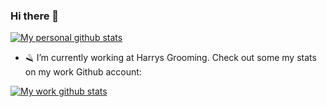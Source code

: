 ### Hi there 👋


[![My personal github stats](https://github-readme-stats.vercel.app/api?username=ayoungh&count_private=true&show_icons=true&hide_title=true)](https://github.com/anuraghazra/github-readme-stats)


- 🪒 I’m currently working at Harrys Grooming. Check out some my stats on my work Github account:

[![My work github stats](https://github-readme-stats.vercel.app/api?username=ayoungharrys&count_private=true&show_icons=true&hide=stars,prs,issues,contribs&hide_title=true)](https://github.com/anuraghazra/github-readme-stats)

<!--
**ayoungh/ayoungh** is a ✨ _special_ ✨ repository because its `README.md` (this file) appears on your GitHub profile.

Here are some ideas to get you started:

- 🔭 I’m currently working on ...
- 🌱 I’m currently learning ...
- 👯 I’m looking to collaborate on ...
- 🤔 I’m looking for help with ...
- 💬 Ask me about ...
- 📫 How to reach me: ...
- 😄 Pronouns: ...
- ⚡ Fun fact: ...
-->
